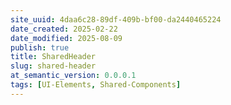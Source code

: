 ```yaml
---
site_uuid: 4daa6c28-89df-409b-bf00-da2440465224
date_created: 2025-02-22
date_modified: 2025-08-09
publish: true
title: SharedHeader
slug: shared-header
at_semantic_version: 0.0.0.1
tags: [UI-Elements, Shared-Components]
---
```

